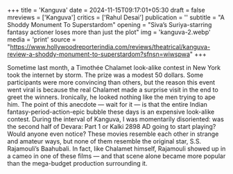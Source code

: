 +++
title = 'Kanguva'
date = 2024-11-15T09:17:01+05:30
draft = false
mreviews = ['Kanguva']
critics = ['Rahul Desai']
publication = ''
subtitle = "A Shoddy Monument To Superstardom"
opening = "Siva’s Suriya-starring fantasy actioner loses more than just the plot"
img = 'kanguva-2.webp'
media = 'print'
source = "https://www.hollywoodreporterindia.com/reviews/theatrical/kanguva-review-a-shoddy-monument-to-superstardom?sfnsn=wiwspwa"
+++

Sometime last month, a Timothée Chalamet look-alike contest in New York took the internet by storm. The prize was a modest 50 dollars. Some participants were more convincing than others, but the reason this event went viral is because the real Chalamet made a surprise visit in the end to greet the winners. Ironically, he looked nothing like the men trying to ape him. The point of this anecdote — wait for it — is that the entire Indian fantasy-period-action-epic bubble these days is an expensive look-alike contest. During the interval of Kanguva, I was momentarily disoriented: was the second half of Devara: Part 1 or Kalki 2898 AD going to start playing? Would anyone even notice? These movies resemble each other in strange and amateur ways, but none of them resemble the original star, S.S. Rajamouli’s Baahubali. In fact, like Chalamet himself, Rajamouli showed up in a cameo in one of these films — and that scene alone became more popular than the mega-budget production surrounding it.
